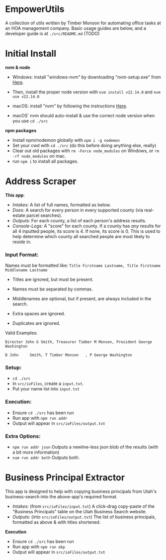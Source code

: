 # EmpowerUtils

A collection of utils written by Timber Monson for automating office tasks at an HOA management company.
Basic usage guides are below, and a developer guide is at `./src/README.md` (TODO)

# Initial Install

**nvm & node**

- Windows: install "windows-nvm" by downloading "nvm-setup.exe" from [Here](https://github.com/coreybutler/nvm-windows/releases).
- Then, install the proper node version with `nvm install v22.14.0` and `nvm use v22.14.0`


- macOS: install "nvm" by following the instructions [Here](https://github.com/nvm-sh/nvm?tab=readme-ov-file#installing-and-updating).
- macOS' nvm should auto-install & use the correct node version when you use `cd ./src`

**npm packages**

- Install npm/nodemon globally with `npm i -g nodemon`
- Set your cwd with `cd ./src` (do this before doing anything else, really)
- Clear out old packages with `rm -Force node_modules` on Windows, or `rm -rf node_modules` on mac.
- run `npm i` to install all packages.

# Address Scraper

**This app**:

- _Intakes:_ A list of full names, formatted as below.
- _Does:_ A search for every person in every supported county (via real-estate parcel searches).
- _Outputs:_ For each county, a list of each person's address results.
- _Console-Logs:_ A "score" for each county. If a county has *any* results for all 4 inputted people, its score is 4. If none, its score is 0. This is used to help determine which county all searched people are most likely to reside in.

### Input Format:

Names must be formatted like: `Title Firstname Lastname, Title Firstname Middlename Lastname`

- Titles are ignored, but must be present.
- Names must be separated by commas.
- Middlenames are optional, but if present, are always included in the search.

- Extra spaces are ignored.
- Duplicates are ignored.

Valid Examples:

`Director John G Smith, Treasurer Timber M Monson, President George Washington`

`D John     Smith, T Timber Monson   , P George Washington `

### Setup:

- `cd ./src`
- In `src/ioFiles`, create a `input.txt`.
- Put your name list into `input.txt`

### Execution:

- Ensure `cd ./src` has been run
- Run app with `npm run addr`
- Output will appear in `src/ioFiles/output.txt`

### Extra Options:

- `npm run addr json` Outputs a newline-less json blob of the results (with a bit more information)
- `num run addr both` Outputs both.

# Business Principal Extractor

This app is designed to help with copying business principals from Utah's business-search into the above-app's required format.

- _Intakes:_ (from `src/ioFiles/input.txt`) A click-drag copy-paste of the "Business Principals" table on the Utah Business Search website.
- _Outputs:_ (into `src/ioFiles/output.txt`) The list of business principals, formatted as above & with titles shortened.

**Execution**

- Ensure `cd ./src` has been run
- Run app with `npm run ebp`
- Output will appear in `src/ioFiles/output.txt`
